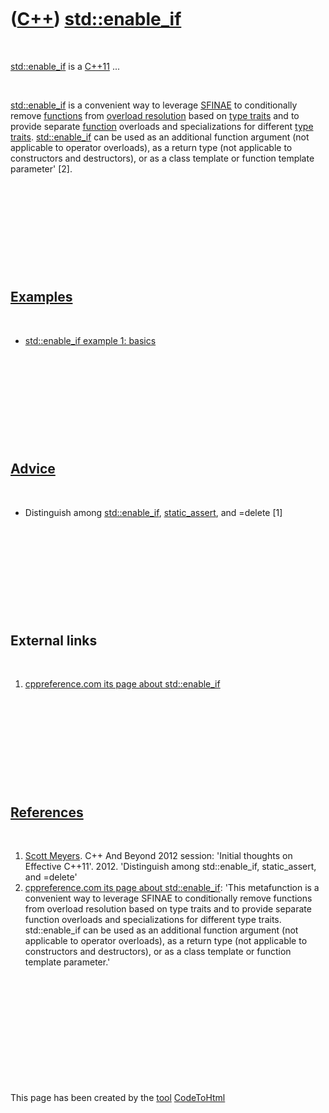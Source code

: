 



 

 

 

 

 

([C++](Cpp.md)) [std::enable\_if](CppStdEnable_if.md)
=======================================================

 

[std::enable\_if](CppStdEnable_if.md) is a [C++11](Cpp11.md) ...

 

[std::enable\_if](CppStdEnable_if.md) is a convenient way to leverage
[SFINAE](CppSfinae.md) to conditionally remove
[functions](CppFunction.md) from [overload
resolution](CppOverloadResolution.md) based on [type
traits](CppTypeTrait.md) and to provide separate
[function](CppFunction.md) overloads and specializations for different
[type traits](CppTypeTrait.md). [std::enable\_if](CppStdEnable_if.md)
can be used as an additional function argument (not applicable to
operator overloads), as a return type (not applicable to constructors
and destructors), or as a class template or function template parameter'
\[2\].

 

 

 

 

 

[Examples](CppExample.md)
--------------------------

 

-   [std::enable\_if example 1: basics](CppStdEnable_ifExample1.md)

 

 

 

 

 

[Advice](CppAdvice.md)
-----------------------

 

-   Distinguish among [std::enable\_if](CppStdEnable_if.md),
    [static\_assert](CppStatic_assert.md), and =delete \[1\]

 

 

 

 

 

External links
--------------

 

1.  [cppreference.com its page about
    std::enable\_if](http://en.cppreference.com/w/cpp/types/enable_if)

 

 

 

 

 

[References](CppReferences.md)
-------------------------------

 

1.  [Scott Meyers](CppScottMeyers.md). C++ And Beyond 2012 session:
    'Initial thoughts on Effective C++11'. 2012. 'Distinguish among
    std::enable\_if, static\_assert, and =delete'
2.  [cppreference.com its page about
    std::enable\_if](http://en.cppreference.com/w/cpp/types/enable_if):
    'This metafunction is a convenient way to leverage SFINAE to
    conditionally remove functions from overload resolution based on
    type traits and to provide separate function overloads and
    specializations for different type traits. std::enable\_if can be
    used as an additional function argument (not applicable to operator
    overloads), as a return type (not applicable to constructors and
    destructors), or as a class template or function template
    parameter.'

 

 

 

 

 





 




This page has been created by the [tool](Tools.md)
[CodeToHtml](ToolCodeToHtml.md)
